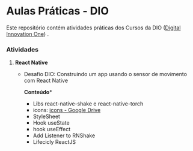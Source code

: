 # Aulas Práticas - DIO

Este repositório contém atividades práticas dos Cursos da DIO ([Digital Innovation One](https://digitalinnovation.one/)) .

### Atividades

1. **React Native**
   
   - Desafio DIO: Construindo um app usando o sensor de movimento com React Native
     
     
     
     **Conteúdo***
     
     * Libs react-native-shake e react-native-torch
     * icons: [icons - Google Drive](https://drive.google.com/drive/folders/1Kuh5tysH7-UFuSLHX0IQIIh2xcghHUIX)
     * StyleSheet
     * Hook useState
     * hook useEffect
     * Add Listener to RNShake
     * Lifecicly ReactJS
